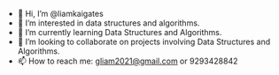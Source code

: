 - 👋 Hi, I’m @liamkaigates
- 👀 I’m interested in data structures and algorithms.
- 🌱 I’m currently learning Data Structures and Algorithms.
- 💞️ I’m looking to collaborate on projects involving Data Structures and Algorithms.
- 📫 How to reach me: gliam2021@gmail.com or 9293428842

<!---
liamkaigates/liamkaigates is a ✨ special ✨ repository because its `README.md` (this file) appears on your GitHub profile.
You can click the Preview link to take a look at your changes.
--->
